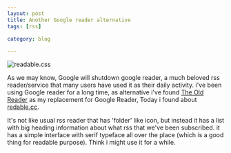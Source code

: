```yaml
---
layout: post
title: Another Google reader alternative
tags: [rss]

category: blog

---
```


![readable.css](http://i.imgur.com/yg6WuL0.png)


As we may know, Google will shutdown google reader, a much beloved rss reader/service that many users have used it as their daily activity. i've been using Google reader for a long time, as alternative i've found [The Old Reader](http://theoldreader.com/) as my replacement for Google Reader, Today i found about [redable.cc](http://readable.cc/).

It's not like usual rss reader that has 'folder' like icon, but instead it has a list with big heading information about what rss that we've been subscribed. it has a simple interface with serif typeface all over the place (which is a good thing for readable purpose).
Think i might use it for a while.
